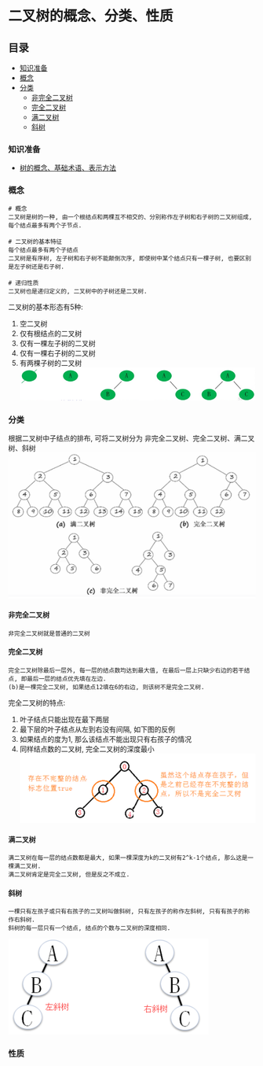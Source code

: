 # 二叉树的概念、分类、性质

## 目录
- [知识准备](#知识准备)
- [概念](#概念)
- [分类](#分类)
  - [非完全二叉树](#非完全二叉树)
  - [完全二叉树](#完全二叉树)
  - [满二叉树](#满二叉树)
  - [斜树](#斜树)

### 知识准备
- [树的概念、基础术语、表示方法](树的概念、基础术语、表示方法.md)

### 概念
```
# 概念
二叉树是树的一种, 由一个根结点和两棵互不相交的、分别称作左子树和右子树的二叉树组成, 每个结点最多有两个子节点.

# 二叉树的基本特征
每个结点最多有两个子结点
二叉树是有序树, 左子树和右子树不能颠倒次序, 即使树中某个结点只有一棵子树, 也要区别是左子树还是右子树.

# 递归性质
二叉树也是递归定义的, 二叉树中的子树还是二叉树.
```
二叉树的基本形态有5种:  
1) 空二叉树
2) 仅有根结点的二叉树
3) 仅有一棵左子树的二叉树
4) 仅有一棵右子树的二叉树
5) 有两棵子树的二叉树  
![二叉树的基本形态](https://raw.githubusercontent.com/duiying/img/master/二叉树的基本形态.png)  

### 分类
根据二叉树中子结点的排布, 可将二叉树分为 非完全二叉树、完全二叉树、满二叉树、斜树  
![二叉树分类](https://raw.githubusercontent.com/duiying/img/master/二叉树分类.png)  

#### 非完全二叉树
```
非完全二叉树就是普通的二叉树
```

#### 完全二叉树
```
完全二叉树除最后一层外, 每一层的结点数均达到最大值, 在最后一层上只缺少右边的若干结点, 即最后一层的结点优先填在左边.
(b)是一棵完全二叉树, 如果结点12填在6的右边, 则该树不是完全二叉树.
```
完全二叉树的特点:  
1) 叶子结点只能出现在最下两层
2) 最下层的叶子结点从左到右没有间隔, 如下图的反例
3) 如果结点的度为1, 那么该结点不能出现只有右孩子的情况
4) 同样结点数的二叉树, 完全二叉树的深度最小  
![非完全二叉树](https://raw.githubusercontent.com/duiying/img/master/非完全二叉树.png)  


#### 满二叉树
```
满二叉树在每一层的结点数都是最大, 如果一棵深度为k的二叉树有2^k-1个结点, 那么这是一棵满二叉树.
满二叉树肯定是完全二叉树, 但是反之不成立.
```

#### 斜树
```
一棵只有左孩子或只有右孩子的二叉树叫做斜树, 只有左孩子的称作左斜树, 只有有孩子的称作右斜树.
斜树的每一层只有一个结点, 结点的个数与二叉树的深度相同.
```
![左右斜树](https://raw.githubusercontent.com/duiying/img/master/左右斜树.png)  

### 性质
